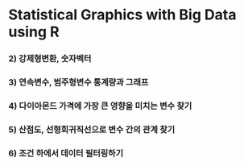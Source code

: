 # Statistical Graphics with Big Data using R
### 2) 강제형변환, 숫자벡터
### 3) 연속변수, 범주형변수 통계량과 그래프
### 4) 다이아몬드 가격에 가장 큰 영향을 미치는 변수 찾기
### 5) 산점도, 선형회귀직선으로 변수 간의 관계 찾기
### 6) 조건 하에서 데이터 필터링하기
